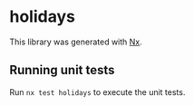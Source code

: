 # holidays

This library was generated with [Nx](https://nx.dev).

## Running unit tests

Run `nx test holidays` to execute the unit tests.
